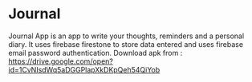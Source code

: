 # Journal
Journal App is an app to write your thoughts, reminders and a personal diary.
It uses firebase firestone to store data entered and uses firebase email password authentication.
Download apk from :
https://drive.google.com/open?id=1CvNIsdWq5aDGGPlapXkDKpQeh54QiYob
